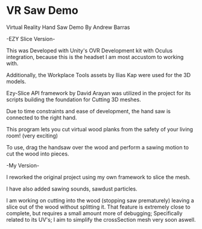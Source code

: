 # VR Saw Demo
 Virtual Reality Hand Saw Demo
 By Andrew Barras
 
 -EZY Slice Version-
 
 This was Developed with Unity's OVR Development kit with Oculus integration, because this is the headset I am most accustom to working with.
 
 Additionally, the Workplace Tools assets by Ilias Kap were used for the 3D models.
 
 Ezy-Slice API framework by David Arayan was utilized in the project for its scripts building  the foundation for Cutting 3D meshes.
 
 Due to time constraints and ease of development, the hand saw is connected to the right hand. 
 
 This program lets you cut virtual wood planks from the safety of your living room! (very exciting)
 
 To use, drag the handsaw over the wood and perform  a sawing motion to cut the wood into pieces.
 
 -My Version-
 
 I reworked the original project using my own framework to slice the mesh.
 
 I have also added sawing sounds, sawdust particles.
 
 I am working on cutting into the wood (stopping saw prematurely) leaving a slice out of the wood without splitting it. That feature is extremely close to complete, but requires a small amount more of debugging; Specifically related to its UV's; I aim to simplify the crossSection mesh very soon aswell.

